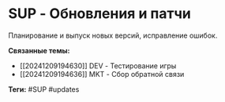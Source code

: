 # SUP - Обновления и патчи
Планирование и выпуск новых версий, исправление ошибок.

**Связанные темы:**
- [[20241209194630]] DEV - Тестирование игры
- [[20241209194636]] MKT - Сбор обратной связи

**Теги:** #SUP #updates
